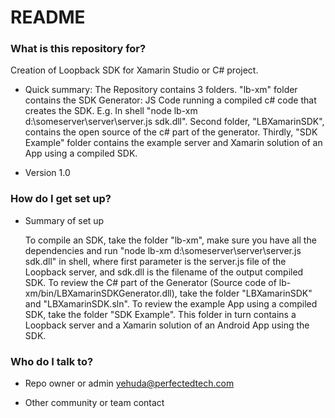 # README #

### What is this repository for? ###

Creation of Loopback SDK for Xamarin Studio or C# project.

* Quick summary: The Repository contains 3 folders. "lb-xm" folder contains the SDK Generator: JS Code running a compiled c# code that creates the SDK. E.g. In shell "node lb-xm d:\someserver\server\server.js sdk.dll". Second folder, "LBXamarinSDK", contains the open source of the c# part of the generator. Thirdly, "SDK Example" folder contains the example server and Xamarin solution of an App using a compiled SDK.

* Version 1.0

### How do I get set up? ###

* Summary of set up

    To compile an SDK, take the folder "lb-xm", make sure you have all the dependencies and run "node lb-xm d:\someserver\server\server.js sdk.dll" in shell, where first parameter is the server.js file of the Loopback server, and sdk.dll is the filename of the output compiled SDK.
    To review the C# part of the Generator (Source code of lb-xm/bin/LBXamarinSDKGenerator.dll), take the folder "LBXamarinSDK" and "LBXamarinSDK.sln".
    To review the example App using a compiled SDK, take the folder "SDK Example". This folder in turn contains a Loopback server and a Xamarin solution of an Android App using the SDK.

### Who do I talk to? ###

* Repo owner or admin
yehuda@perfectedtech.com

* Other community or team contact